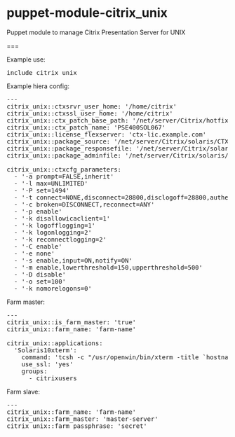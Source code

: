 puppet-module-citrix_unix
=========================

Puppet module to manage Citrix Presentation Server for UNIX

===

Example use:

<pre>
include citrix_unix
</pre>

Example hiera config:

<pre>
---
citrix_unix::ctxsrvr_user_home: '/home/citrix'
citrix_unix::ctxssl_user_home: '/home/citrix'
citrix_unix::ctx_patch_base_path: '/net/server/Citrix/hotfix'
citrix_unix::ctx_patch_name: 'PSE400SOL067'
citrix_unix::license_flexserver: 'ctx-lic.example.com'
citrix_unix::package_source: '/net/server/Citrix/solaris/CTXSmf'
citrix_unix::package_responsefile: '/net/server/Citrix/solaris/response'
citrix_unix::package_adminfile: '/net/server/Citrix/solaris/admin'

citrix_unix::ctxcfg_parameters:
  - '-a prompt=FALSE,inherit'
  - '-l max=UNLIMITED'
  - '-P set=1494'
  - '-t connect=NONE,disconnect=28800,disclogoff=28800,authentication=20,idle=7200,clientcheck=1200,clientresponse=600'
  - '-c broken=DISCONNECT,reconnect=ANY'
  - '-p enable'
  - '-k disallowicaclient=1'
  - '-k logofflogging=1'
  - '-k logonlogging=2'
  - '-k reconnectlogging=2'
  - '-C enable'
  - '-e none'
  - '-s enable,input=ON,notify=ON'
  - '-m enable,lowerthreshold=150,upperthreshold=500'
  - '-D disable'
  - '-o set=100'
  - '-k nomorelogons=0'
</pre>

Farm master:
<pre>
---
citrix_unix::is_farm_master: 'true'
citrix_unix::farm_name: 'farm-name'

citrix_unix::applications:
  'Solaris10xterm':
    command: 'tcsh -c "/usr/openwin/bin/xterm -title `hostname`"'
    use_ssl: 'yes'
    groups:
      - citrixusers
</pre>

Farm slave:
<pre>
---
citrix_unix::farm_name: 'farm-name'
citrix_unix::farm_master: 'master-server'
citrix_unix::farm_passphrase: 'secret'
</pre>
